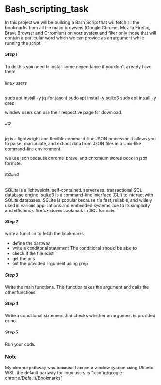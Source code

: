 # Bash_scripting_task
In this project we will be building a Bash Script that will fetch all the bookmarks from all the major browsers (Google Chrome, Mozilla Firefox, Brave Browser and Chromium) on your system and filter only those that will contain a particular word which we can provide as an argument while running the script

##### Step 1
To do this you need to install some dependance if you don't already have them 
###### linux users
sudo apt install -y jq (for jason)
sudo apt install -y sqlite3
sudo apt install -y grep
 
window users can use their respective page for download. 
###### JQ
jq is a lightweight and flexible command-line JSON processor. It allows you to parse, manipulate, and extract data from JSON files in a Unix-like command-line environment.

we use json because chrome, brave, and chromium stores book in json formate. 

###### SQlite3 
SQLite is a lightweight, self-contained, serverless, transactional SQL database engine. sqlite3 is a command-line interface (CLI) to interact with SQLite databases. SQLite is popular because it's fast, reliable, and widely used in various applications and embedded systems due to its simplicity and efficiency. firefox stores bookmark in SQL formate.

##### Step 2 
write a function to fetch the bookmarks
- define the partway
- write a conditonal statement 
The conditional should be able to 
- check if the file exist 
- get the urls
- out the provided argument using grep

##### Step 3
Write the main functions. This function takes the argument and calls the other functions. 

##### Step 4 
Write a conditional statement that checks whether an argument is provided or not 

##### Step 5 
Run your code. 

### Note 
My chrome pathway was because I am on a window system using Ubuntu WSL. the default partway for linux users is 
".config/google-chrome/Default/Bookmarks"
